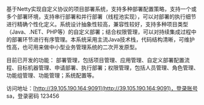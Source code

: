 基于Netty实现自定义协议的项目部署系统，支持多种部署配置策略，支持一个或多个部署环境，支持串行部署和并行部署（线程池实现），可以对部署的执行细节进行精确个性化定义。系统设计抽象性较高，兼容性较好，支持多种项目类型（Java、.NET、PHP等）的自定义部署；结合权限管理，可以对持续集成过程中的部署环节进行有序管理。本系统采用主流Java技术栈，代码结构清晰，可维护性高，也可用来做中小型业务管理系统的二次开发原型。

目前已开发的功能：
部署管理，包括项目管理、应用管理、自定义部署配置流程、目标机器管理、申请部署、执行部署；权限管理，包括人员管理、角色管理、功能组管理、功能管理；系统配置等。

访问地址：[http://39.105.190.164:9091](http://39.105.190.164:9091)，登录账号 sa，登录密码 123456


